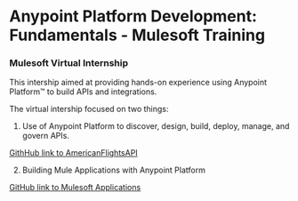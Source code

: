 # Anypoint Platform Development: Fundamentals - Mulesoft Training
### Mulesoft Virtual Internship  

This intership aimed at providing hands-on experience using Anypoint Platform™ to build APIs and integrations.  

The virtual intership focused on two things:  
1.  Use of Anypoint Platform to discover, design, build, deploy, manage, and govern APIs.
   
   [GithHub link to AmericanFlightsAPI]([https://github.com/16102/AnypointPlatform/tree/main/Mule%20Applications](https://github.com/16102/AnypointPlatform-MulesoftVirtualInternship/tree/main/AmericanFlightsAPI))  
   
2.  Building Mule Applications with Anypoint Platform

   [GitHub link to Mulesoft Applications](https://github.com/16102/AnypointPlatform/tree/main/Mule%20Applications)
